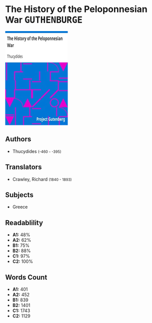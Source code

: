 # The History of the Peloponnesian War <kbd>GUTHENBURGE</kbd>

![](./cover.medium.jpg "")

## Authors


 - Thucydides <small>(-460 - -395)</small>

## Translators


 - Crawley, Richard <small>(1840 - 1893)</small>

## Subjects


 - Greece

## Readablility


 - **A1:** 48%
 - **A2:** 62%
 - **B1:** 75%
 - **B2:** 88%
 - **C1:** 97%
 - **C2:** 100%

## Words Count


 - **A1:** 401
 - **A2:** 452
 - **B1:** 839
 - **B2:** 1401
 - **C1:** 1743
 - **C2:** 1129
